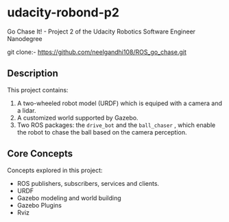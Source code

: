 # udacity-robond-p2

Go Chase It! - Project 2 of the Udacity Robotics Software Engineer Nanodegree

git clone:- https://github.com/neelgandhi108/ROS_go_chase.git

## Description

This project contains:

1. A two-wheeled robot model (URDF) which is equiped with a camera and a lidar.
2. A customized world supported by Gazebo. 
3. Two ROS packages: the `drive_bot` and the `ball_chaser` , which enable the robot to chase the ball based on the camera perception.

## Core Concepts

Concepts explored in this project:

- ROS publishers, subscribers, services and clients.
- URDF
- Gazebo modeling and world building
- Gazebo Plugins
- Rviz


  

   

  

